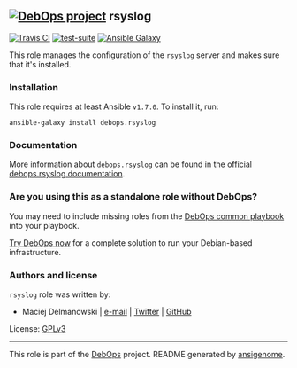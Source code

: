 ## [![DebOps project](http://debops.org/images/debops-small.png)](http://debops.org) rsyslog

<!-- This file was generated by Ansigenome. Do not edit this file directly but
     instead have a look at the files in the ./meta/ directory. -->

[![Travis CI](http://img.shields.io/travis/debops/ansible-rsyslog.svg?style=flat)](http://travis-ci.org/debops/ansible-rsyslog) [![test-suite](http://img.shields.io/badge/test--suite-ansible--rsyslog-blue.svg?style=flat)](https://github.com/debops/test-suite/tree/master/ansible-rsyslog/)  [![Ansible Galaxy](http://img.shields.io/badge/galaxy-debops.rsyslog-660198.svg?style=flat)](https://galaxy.ansible.com/detail#/role/1594)

This role manages the configuration of the `rsyslog` server and makes sure
that it's installed.

### Installation

This role requires at least Ansible `v1.7.0`. To install it, run:

```Shell
ansible-galaxy install debops.rsyslog
```

### Documentation

More information about `debops.rsyslog` can be found in the
[official debops.rsyslog documentation](http://docs.debops.org/en/latest/ansible/roles/debops.rsyslog.html).



### Are you using this as a standalone role without DebOps?

You may need to include missing roles from the [DebOps common
playbook](https://github.com/debops/debops-playbooks/blob/master/playbooks/common.yml)
into your playbook.

[Try DebOps now](https://github.com/debops/debops) for a complete solution to run your Debian-based infrastructure.





### Authors and license

`rsyslog` role was written by:

- Maciej Delmanowski | [e-mail](mailto:drybjed@gmail.com) | [Twitter](https://twitter.com/drybjed) | [GitHub](https://github.com/drybjed)

License: [GPLv3](https://tldrlegal.com/license/gnu-general-public-license-v3-%28gpl-3%29)

***

This role is part of the [DebOps](http://debops.org/) project. README generated by [ansigenome](https://github.com/nickjj/ansigenome/).
